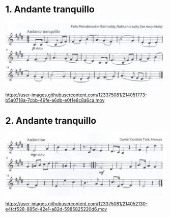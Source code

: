 # 1. Andante tranquillo
![](images/1.jpg)

https://user-images.githubusercontent.com/123375081/214051773-b5a0718a-7cbb-49fe-a6db-e0f1e8c8a6ca.mov

# 2. Andante tranquillo
![](images/2.jpg)

https://user-images.githubusercontent.com/123375081/214052130-e4fcf528-885d-42e1-a82d-5985825220d6.mov

